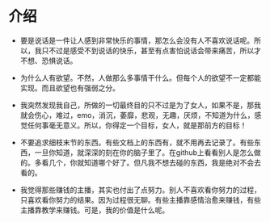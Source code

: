 # 介绍

- 要是说话是一件让人感到非常快乐的事情，那怎么会没有人不喜欢说话呢。所以，我只不过是感受不到说话的快乐，甚至有点害怕说话会带来痛苦，所以才不想、恐惧说话。

- 为什么人有欲望。不然，人做那么多事情干什么。但每个人的欲望不一定都能实现。而且欲望也有强弱之分。

- 我突然发现我自己，所做的一切最终目的只不过是为了女人，如果不是，那我就会伤心，难过，emo，消沉，萎靡，悲观，无趣，厌烦，不知道为什么，感觉任何事毫无意义。所以，你得定一个目标，女人，就是那前方的目标！

- 不要追求细枝末节的东西。有些文档上的东西有，就不用再去记录了。有些东西，一旦你知道，就深深的刻在你的脑子里了。在github上看看别人是怎么做的。多看几个，你就知道哪个好了。但凡我不想去碰的东西，我是绝对不会去看的。

- 我觉得那些赚钱的主播，其实也付出了点努力。别人不喜欢看你努力的过程，只喜欢看你努力的结果。因为过程很无聊。有些主播靠感情治愈来赚钱，有些主播靠教学来赚钱。可是，我的价值是什么呢。